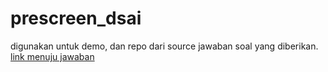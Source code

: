 # prescreen_dsai
digunakan untuk demo, dan repo dari source jawaban soal yang diberikan.
[link menuju jawaban](Soal_Pretest.ipynb)
